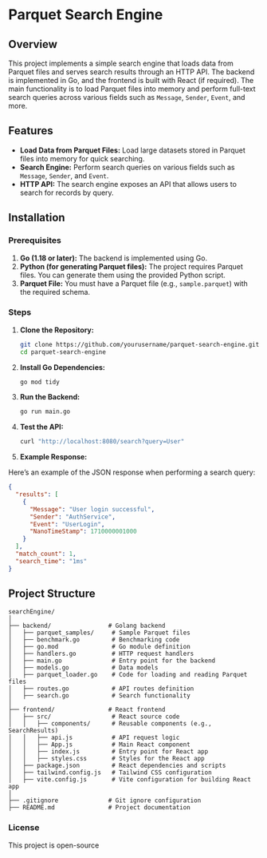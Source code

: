 # Parquet Search Engine

## Overview

This project implements a simple search engine that loads data from Parquet files and serves search results through an HTTP API. The backend is implemented in Go, and the frontend is built with React (if required). The main functionality is to load Parquet files into memory and perform full-text search queries across various fields such as `Message`, `Sender`, `Event`, and more.

## Features

- **Load Data from Parquet Files:** Load large datasets stored in Parquet files into memory for quick searching.
- **Search Engine:** Perform search queries on various fields such as `Message`, `Sender`, and `Event`.
- **HTTP API:** The search engine exposes an API that allows users to search for records by query.

## Installation

### Prerequisites

1. **Go (1.18 or later):** The backend is implemented using Go.
2. **Python (for generating Parquet files):** The project requires Parquet files. You can generate them using the provided Python script.
3. **Parquet File:** You must have a Parquet file (e.g., `sample.parquet`) with the required schema.

### Steps

1. **Clone the Repository:**

   ```bash
   git clone https://github.com/yourusername/parquet-search-engine.git
   cd parquet-search-engine

2. **Install Go Dependencies:**

   ```bash
   go mod tidy
   
3. **Run the Backend:**

   ```bash
   go run main.go

4. **Test the API:**

    ```bash
   curl "http://localhost:8080/search?query=User"
   
5. **Example Response:**

Here’s an example of the JSON response when performing a search query:

```json
{
  "results": [
    {
      "Message": "User login successful",
      "Sender": "AuthService",
      "Event": "UserLogin",
      "NanoTimeStamp": 1710000001000
    }
  ],
  "match_count": 1,
  "search_time": "1ms"
}
```

## Project Structure

```plaintext
searchEngine/
│
├── backend/                # Golang backend
│   ├── parquet_samples/     # Sample Parquet files
│   ├── benchmark.go         # Benchmarking code
│   ├── go.mod               # Go module definition
│   ├── handlers.go          # HTTP request handlers
│   ├── main.go              # Entry point for the backend
│   ├── models.go            # Data models
│   ├── parquet_loader.go    # Code for loading and reading Parquet files
│   ├── routes.go            # API routes definition
│   ├── search.go            # Search functionality
│
├── frontend/               # React frontend
│   ├── src/                 # React source code
│   │   ├── components/      # Reusable components (e.g., SearchResults)
│   │   ├── api.js           # API request logic
│   │   ├── App.js           # Main React component
│   │   ├── index.js         # Entry point for React app
│   │   ├── styles.css       # Styles for the React app
│   ├── package.json         # React dependencies and scripts
│   ├── tailwind.config.js   # Tailwind CSS configuration
│   ├── vite.config.js       # Vite configuration for building React app
│
├── .gitignore              # Git ignore configuration
├── README.md               # Project documentation
```

### License
This project is open-source
